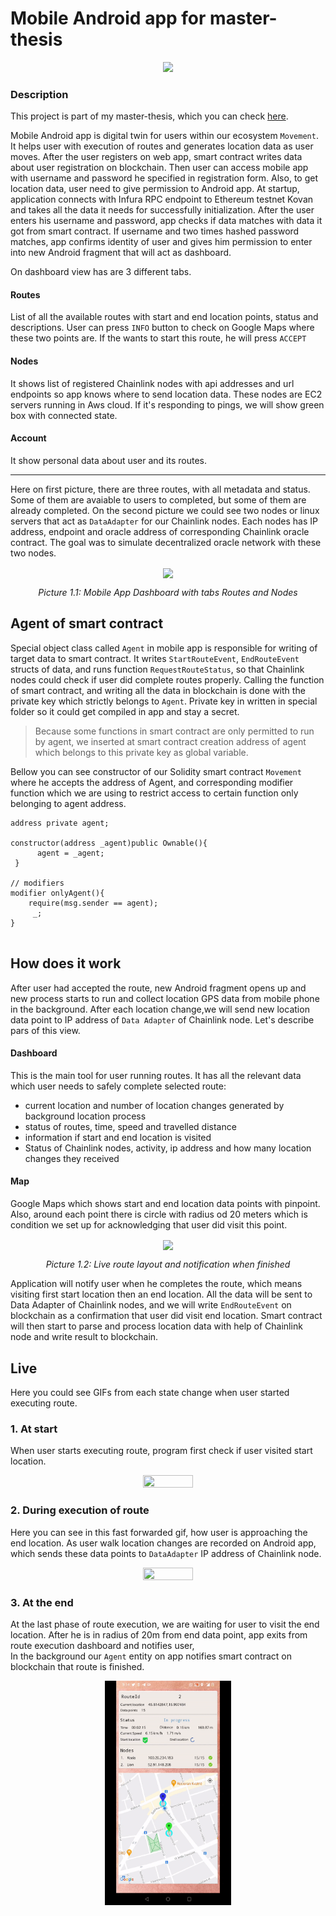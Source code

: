 # Mobile Android app for master-thesis
<p align="center">
 <img src="pictures/mobile_app.png"/>
</p>

### Description


This project is part of my master-thesis, which you can check [here](https://github.com/filipmacek/master-thesis).

Mobile Android app is digital twin for users within our ecosystem `Movement`. 
It helps user with execution of routes and generates location data as user moves.
After the user registers on web app, smart contract writes data about user registration on blockchain.
Then user can access mobile app with username and password he specified in registration form.
Also, to get location data, user need to give permission to Android app.
At startup, application connects with  Infura RPC endpoint to Ethereum testnet Kovan and
takes all the data it needs for successfully initialization.
After the user enters his username and password, app checks if data matches with data it got from smart contract.
If username and two times hashed password matches, app confirms identity of user and gives him permission to 
enter into new Android fragment that will act as dashboard.

On dashboard view has are 3 different tabs.

#### Routes
List of all the available routes with start and end location points, status and descriptions.
User can press `INFO` button to check on Google Maps where these two points are.
If the wants to start this route, he will press `ACCEPT`

#### Nodes
It shows list of registered Chainlink nodes with api addresses and url endpoints so app knows where to send location data.
These nodes are EC2 servers running in Aws cloud. If it's responding to pings, we will show green box with connected state.

#### Account
It show personal data about user and its routes.

***

Here on first picture, there are three routes, with all metadata and status. Some of them are avaiable to users to completed, but 
some of them are already completed.
On the second picture we could see two nodes or linux servers that act as `DataAdapter` for our Chainlink nodes.
Each nodes has IP address, endpoint and oracle address of corresponding Chainlink oracle contract.
The goal was to simulate decentralized oracle network with these two nodes.


<p align='center'>
<img align='center' src="pictures/mobile_app_dashboard.png"/>
</p>

<p align='center'>
<em>Picture 1.1: Mobile App Dashboard with tabs Routes and Nodes</em>
</p>


## Agent of smart contract

Special object class called `Agent` in mobile app is responsible for writing of target data to smart contract.
It writes `StartRouteEvent`, `EndRouteEvent` structs of data, and runs function `RequestRouteStatus`, so that Chainlink nodes
could check if user did complete routes properly.
Calling the function of smart contract, and writing all the data in blockchain is done with the private key which strictly belongs to `Agent`.
Private key in written in special folder so it could get compiled in app and stay a secret.
> Because some functions in smart contract are only permitted to run by agent, we inserted at smart contract creation address of 
> agent which belongs to this private key as global variable.

Bellow you can see constructor of our Solidity smart contract `Movement` where he accepts the address of Agent, and corresponding modifier function
which we are using to restrict access to certain function only belonging to agent address.

```solidity
address private agent;

constructor(address _agent)public Ownable(){
      agent = _agent;
 }
    
// modifiers
modifier onlyAgent(){
    require(msg.sender == agent);
     _;
}
    
```

## How does it work

After user had accepted the route, new Android fragment opens up and new process starts to run and collect
location GPS data from mobile phone in the background.
After each location change,we will send new location data point to IP address of `Data Adapter` of Chainlink node.
Let's describe pars of this view.
#### Dashboard
This is the main tool for user running routes. It has all the relevant data which user needs to safely complete selected route:
- current location and number of location changes generated by background location process
- status of routes, time, speed and travelled distance 
- information if start and end location is visited
- Status of Chainlink nodes, activity, ip address and how many location changes they received

#### Map
Google Maps which shows  start and end location data points with pinpoint. Also, around each point there is circle with 
radius od 20 meters which is condition we set up for acknowledging that user did visit this point.


<p align='center'>
<img align='center' src="pictures/mobile_app_route.png"/>
</p>

<p align='center'>
<em>Picture 1.2: Live route layout and notification when finished</em>
</p>



Application will notify user when he completes the route, which means visiting first start location then  an end location.
All the data will be sent to Data Adapter of Chainlink nodes, and we will write `EndRouteEvent` on blockchain as a confirmation
that user did visit end location.
Smart contract will then start to parse and process location data with help of Chainlink node and write result to blockchain.



## Live
Here you could see GIFs from each state change when user started executing route.

### 1. At start
When user starts executing route, program first check if user visited start location.
<p align='center'>
  <img src="video/at_start.gif" width="40%" height="49%"/>
</p>


### 2. During execution of route
Here you can see in this fast forwarded gif, how user is approaching the end location.
As user walk location changes are recorded on Android app, which sends these data points to `DataAdapter` IP address 
of Chainlink node.
<p align='center'>
  <img src="video/during.gif" width="40%" height="50%"/>
</p>


### 3. At the end
At the last phase of route execution, we are waiting for user to visit the end location.
After he is in radius of 20m from end data point, app exits from route execution dashboard and notifies user, \
In the background our `Agent` entity on app notifies smart contract on blockchain that route is finished.
<p align='center'>
  <img src="video/at_the_end.gif" width="40%" height="50%"/>
</p>
